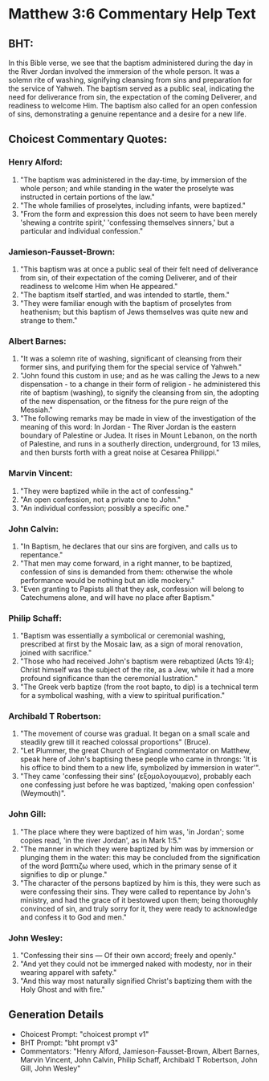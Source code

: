 # Matthew 3:6 Commentary Help Text

## BHT:
In this Bible verse, we see that the baptism administered during the day in the River Jordan involved the immersion of the whole person. It was a solemn rite of washing, signifying cleansing from sins and preparation for the service of Yahweh. The baptism served as a public seal, indicating the need for deliverance from sin, the expectation of the coming Deliverer, and readiness to welcome Him. The baptism also called for an open confession of sins, demonstrating a genuine repentance and a desire for a new life.

## Choicest Commentary Quotes:
### Henry Alford:
1. "The baptism was administered in the day-time, by immersion of the whole person; and while standing in the water the proselyte was instructed in certain portions of the law."
2. "The whole families of proselytes, including infants, were baptized."
3. "From the form and expression this does not seem to have been merely 'shewing a contrite spirit,' 'confessing themselves sinners,' but a particular and individual confession."

### Jamieson-Fausset-Brown:
1. "This baptism was at once a public seal of their felt need of deliverance from sin, of their expectation of the coming Deliverer, and of their readiness to welcome Him when He appeared."
2. "The baptism itself startled, and was intended to startle, them."
3. "They were familiar enough with the baptism of proselytes from heathenism; but this baptism of Jews themselves was quite new and strange to them."

### Albert Barnes:
1. "It was a solemn rite of washing, significant of cleansing from their former sins, and purifying them for the special service of Yahweh."
2. "John found this custom in use; and as he was calling the Jews to a new dispensation - to a change in their form of religion - he administered this rite of baptism (washing), to signify the cleansing from sin, the adopting of the new dispensation, or the fitness for the pure reign of the Messiah."
3. "The following remarks may be made in view of the investigation of the meaning of this word: In Jordan - The River Jordan is the eastern boundary of Palestine or Judea. It rises in Mount Lebanon, on the north of Palestine, and runs in a southerly direction, underground, for 13 miles, and then bursts forth with a great noise at Cesarea Philippi."

### Marvin Vincent:
1. "They were baptized while in the act of confessing."
2. "An open confession, not a private one to John."
3. "An individual confession; possibly a specific one."

### John Calvin:
1. "In Baptism, he declares that our sins are forgiven, and calls us to repentance." 
2. "That men may come forward, in a right manner, to be baptized, confession of sins is demanded from them: otherwise the whole performance would be nothing but an idle mockery."
3. "Even granting to Papists all that they ask, confession will belong to Catechumens alone, and will have no place after Baptism."

### Philip Schaff:
1. "Baptism was essentially a symbolical or ceremonial washing, prescribed at first by the Mosaic law, as a sign of moral renovation, joined with sacrifice."
2. "Those who had received John's baptism were rebaptized (Acts 19:4); Christ himself was the subject of the rite, as a Jew, while it had a more profound significance than the ceremonial lustration."
3. "The Greek verb baptize (from the root bapto, to dip) is a technical term for a symbolical washing, with a view to spiritual purification."

### Archibald T Robertson:
1. "The movement of course was gradual. It began on a small scale and steadily grew till it reached colossal proportions" (Bruce).
2. "Let Plummer, the great Church of England commentator on Matthew, speak here of John's baptising these people who came in throngs: 'It is his office to bind them to a new life, symbolized by immersion in water'".
3. "They came 'confessing their sins' (εξομολογουμενο), probably each one confessing just before he was baptized, 'making open confession' (Weymouth)".

### John Gill:
1. "The place where they were baptized of him was, 'in Jordan'; some copies read, 'in the river Jordan', as in Mark 1:5."
2. "The manner in which they were baptized by him was by immersion or plunging them in the water: this may be concluded from the signification of the word βαπτιζω where used, which in the primary sense of it signifies to dip or plunge."
3. "The character of the persons baptized by him is this, they were such as were confessing their sins. They were called to repentance by John's ministry, and had the grace of it bestowed upon them; being thoroughly convinced of sin, and truly sorry for it, they were ready to acknowledge and confess it to God and men."

### John Wesley:
1. "Confessing their sins — Of their own accord; freely and openly."
2. "And yet they could not be immerged naked with modesty, nor in their wearing apparel with safety."
3. "And this way most naturally signified Christ's baptizing them with the Holy Ghost and with fire."


## Generation Details
- Choicest Prompt: "choicest prompt v1"
- BHT Prompt: "bht prompt v3"
- Commentators: "Henry Alford, Jamieson-Fausset-Brown, Albert Barnes, Marvin Vincent, John Calvin, Philip Schaff, Archibald T Robertson, John Gill, John Wesley"
